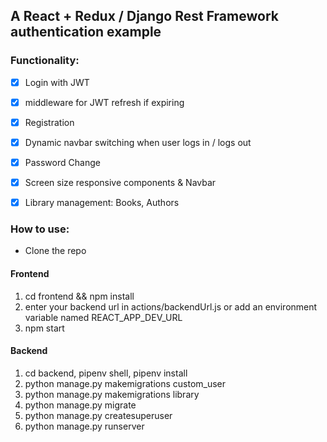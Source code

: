 ## A React + Redux / Django Rest Framework authentication example

### Functionality:

* [x] Login with JWT
* [x] middleware for JWT refresh if expiring
* [x] Registration
* [x] Dynamic navbar switching when user logs in / logs out
* [x] Password Change
* [x] Screen size responsive components & Navbar
* [x] Library management: Books, Authors


### How to use:

- Clone the repo
#### Frontend
1. cd frontend && npm install
2. enter your backend url in actions/backendUrl.js or add an environment variable named REACT_APP_DEV_URL 
3. npm start
#### Backend
1. cd backend, pipenv shell, pipenv install
2. python manage.py makemigrations custom_user
3. python manage.py makemigrations library
4. python manage.py migrate
5. python manage.py createsuperuser
3. python manage.py runserver


